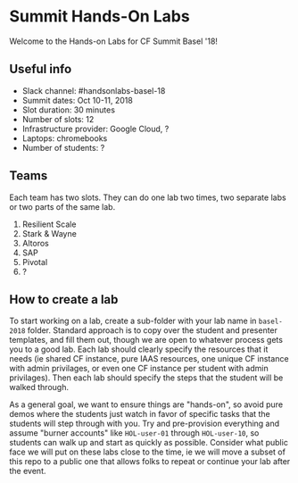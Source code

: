 Summit Hands-On Labs
====================

Welcome to the Hands-on Labs for CF Summit Basel '18!

Useful info
-----------

- Slack channel: #handsonlabs-basel-18
- Summit dates: Oct 10-11, 2018
- Slot duration: 30 minutes
- Number of slots: 12
- Infrastructure provider: Google Cloud, ?
- Laptops: chromebooks
- Number of students: ?

Teams
-----

Each team has two slots. They can do one lab two times, two separate labs or two parts of the same lab.

1. Resilient Scale
1. Stark & Wayne
1. Altoros
1. SAP
1. Pivotal
1. ?

How to create a lab
-------------------

To start working on a lab, create a sub-folder with your lab name in `basel-2018` folder.  Standard approach is to copy over the student and presenter templates, and fill them out, though we are open to whatever process gets you to a good lab.  Each lab should clearly specify the resources that it needs (ie shared CF instance, pure IAAS resources, one unique CF instance with admin privilages, or even one CF instance per student with admin privilages).  Then each lab should specify the steps that the student will be walked through.

As a general goal, we want to ensure things are "hands-on", so avoid pure demos where the students just watch in favor of specific tasks that the students will step through with you.  Try and pre-provision everything and assume "burner accounts" like `HOL-user-01` through `HOL-user-10`, so students can walk up and start as quickly as possible.  Consider what public face we will put on these labs close to the time, ie we will move a subset of this repo to a public one that allows folks to repeat or continue your lab after the event.  
